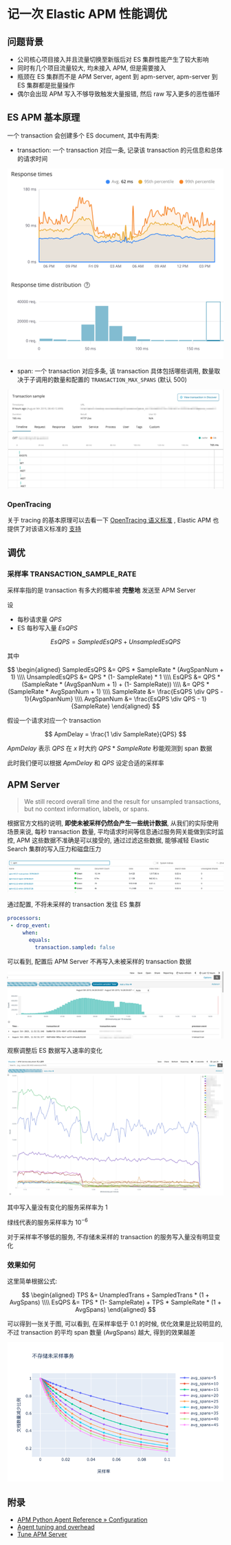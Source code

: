# 记一次 Elastic APM 性能调优


## 问题背景

- 公司核心项目接入并且流量切换至新版后对 ES 集群性能产生了较大影响
- 同时有几个项目流量较大, 均未接入 APM, 但是需要接入
- 瓶颈在 ES 集群而不是 APM Server, agent 到 apm-server,  apm-server 到 ES 集群都是批量操作
- 偶尔会出现 APM 写入不够导致触发大量报错, 然后 raw 写入更多的恶性循环

## ES APM 基本原理

一个 transaction 会创建多个 ES document, 其中有两类:

- transaction: 一个 transaction 对应一条, 记录该 transaction 的元信息和总体的请求时间

![image](img/2019-12-21-14-27-15.png)

- span: 一个 transaction 对应多条, 该 transaction 具体包括哪些调用, 数量取决于子调用的数量和配置的 `TRANSACTION_MAX_SPANS` (默认 500)

![image](img/2019-12-21-14-27-41.png)

### OpenTracing

关于 tracing 的基本原理可以去看一下 [OpenTracing 语义标准](https://opentracing-contrib.github.io/opentracing-specification-zh/specification.html) , Elastic APM 也提供了对该语义标准的 [支持](https://www.elastic.co/guide/en/apm/get-started/current/opentracing.html)

## 调优

### 采样率 TRANSACTION_SAMPLE_RATE

采样率指的是 transaction 有多大的概率被 **完整地** 发送至 APM Server

设

- 每秒请求量 $QPS$
- ES 每秒写入量 $EsQPS$

$$
EsQPS = SampledEsQPS + UnsampledEsQPS
$$

其中

$$
\begin{aligned}
SampledEsQPS &= QPS * SampleRate * (AvgSpanNum + 1)
\\\\
UnsampledEsQPS &= QPS * (1- SampleRate) * 1
\\\\
EsQPS &= QPS * (SampleRate * (AvgSpanNum + 1) + (1- SampleRate))
\\\\
&= QPS * (SampleRate * AvgSpanNum + 1)
\\\\
SampleRate &= \frac{EsQPS \div QPS - 1}{AvgSpanNum}
\\\\
AvgSpanNum &= \frac{EsQPS \div QPS - 1}{SampleRate}
\end{aligned}
$$

假设一个请求对应一个 transaction

$$
ApmDelay = \frac{1 \div SampleRate}{QPS}
$$

$ApmDelay$ 表示 $QPS$ 在 $x$ 时大约 $QPS * SampleRate$ 秒能观测到 span 数据

此时我们便可以根据 $ApmDelay$ 和 $QPS$ 设定合适的采样率

## APM Server

> We still record overall time and the result for unsampled transactions, but no context information, labels, or spans.

根据官方文档的说明, **即使未被采样仍然会产生一些统计数据**, 从我们的实际使用场景来说, 每秒 transaction 数量, 平均请求时间等信息通过服务网关能做到实时监控, APM 这些数据不准确是可以接受的, 通过过滤这些数据, 能够减轻 Elastic Search 集群的写入压力和磁盘压力

![image](img/2019-12-21-14-28-36.png)

通过配置, 不将未采样的 transaction 发往 ES 集群

```yaml
processors:
 - drop_event:
     when:
       equals:
         transaction.sampled: false
```

可以看到, 配置后 APM Server 不再写入未被采样的 transaction 数据

![image](img/2019-12-21-14-29-10.png)

观察调整后 ES 数据写入速率的变化

![image](img/2019-12-21-14-28-47.png)

其中写入量没有变化的服务采样率为 1

绿线代表的服务采样率为 $10^{-6}$

对于采样率不够低的服务, 不存储未采样的 transaction 的服务写入量没有明显变化

### 效果如何

这里简单根据公式:

$$
\begin{aligned}
TPS &= UnampledTrans + SampledTrans * (1 + AvgSpans)
\\\\
EsQPS &= TPS * (1- SampleRate) + TPS * SampleRate * (1 + AvgSpans)
\end{aligned}
$$

可以得到一张关于图, 可以看到, 在采样率低于 0.1 的时候, 优化效果是比较明显的, 不过 transaction 的平均 span 数量 (AvgSpans) 越大, 得到的效果越差

![image](img/2019-12-21-14-29-01.png)

## 附录

- [APM Python Agent Reference » Configuration](https://www.elastic.co/guide/en/apm/agent/python/current/configuration.html)
- [Agent tuning and overhead](https://www.elastic.co/guide/en/apm/agent/python/current/tuning-and-overhead.html)
- [Tune APM Server](https://www.elastic.co/guide/en/apm/server/7.2/tune-apm-server.html)

